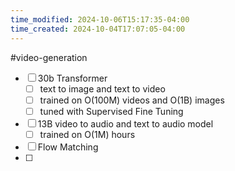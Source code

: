 ```yaml
---
time_modified: 2024-10-06T15:17:35-04:00
time_created: 2024-10-04T17:07:05-04:00
---
```


#video-generation



- [ ] 30b Transformer 
	- [ ] text to image and text to video
	- [ ] trained on O(100M) videos and O(1B) images
	- [ ] tuned with Supervised Fine Tuning
- [ ] 13B video to audio and text to audio model
	- [ ] trained on O(1M) hours
- [ ] Flow Matching
- [ ] 